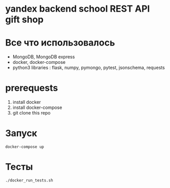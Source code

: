 # yandex backend school REST API gift shop

# Все что использовалось
- MongoDB, MongoDB express
- docker, docker-compose
- python3 libraries : flask, numpy, pymongo, pytest, jsonschema, requests

# prerequests
1. install docker
2. install docker-compose
3. git clone this repo

# Запуск
```
docker-compose up
```

# Тесты
```
./docker_run_tests.sh
```
